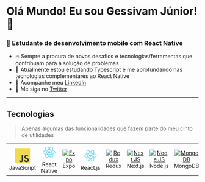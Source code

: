 # Olá Mundo! Eu sou Gessivam Júnior! 👋

### 📱 Estudante de desenvolvimento mobile com React Native
- 🔥 Sempre a procura de novos desafios e tecnologias/ferramentas que contribuam para a solução de problemas  
- 🌱 Atualmente estou estudando Typescript e me aprofundando nas tecnologias complementares ao React Native
- 💼 Acompanhe meu [LinkedIn](https://www.linkedin.com/in/gessivam-j%C3%BAnior-0a2b7b1a8/)
- 💬 Me siga no [Twitter](https://twitter.com/junio_dev)


-----



## Tecnologias
> Apenas algumas das funcionalidades que fazem parte do meu cinto de utilidades
<table align="center">
  <tr>
    <td align="center" width="80">
      <a href="#suhailkakar-tech">
        <img src="https://raw.githubusercontent.com/github/explore/80688e429a7d4ef2fca1e82350fe8e3517d3494d/topics/javascript/javascript.png" width="40" height="40" alt="JavaScript" />
      </a>
      <br>JavaScript
    </td>   
    <td align="center" width="80">
      <a href="#suhailkakar-tech">
        <img src="https://raw.githubusercontent.com/github/explore/80688e429a7d4ef2fca1e82350fe8e3517d3494d/topics/react/react.png" width="40" height="40" alt="React Native" />
      </a>
      <br>React Native
    </td>
    <td align="center" width="80">
      <a href="#suhailkakar-tech">
        <img src="https://avatars.githubusercontent.com/u/12504344?s=200&v=4 width="40" height="40" alt="Expo" />
      </a>
      <br>Expo
    </td>
    <td align="center" width="80">
      <a href="#suhailkakar-tech">
        <img src="https://raw.githubusercontent.com/github/explore/80688e429a7d4ef2fca1e82350fe8e3517d3494d/topics/react/react.png" width="40" height="40" alt="React" />
      </a>
      <br>React.js
    </td>
      <td align="center" width="80"> 
      <a href="#suhailkakar-tech" >
        <img src="https://avatars.githubusercontent.com/u/13142323?s=200&v=4" width="40" height="40" alt="Redux" />
      </a>
      <br>Redux
    </td>
    <td align="center" width="80"> 
      <a href="#suhailkakar-tech" >
        <img src="https://camo.githubusercontent.com/92ec9eb7eeab7db4f5919e3205918918c42e6772562afb4112a2909c1aaaa875/68747470733a2f2f6173736574732e76657263656c2e636f6d2f696d6167652f75706c6f61642f76313630373535343338352f7265706f7369746f726965732f6e6578742d6a732f6e6578742d6c6f676f2e706e67" width="40" height="40" alt="Next JS" />
      </a>
      <br>Next.js
    </td>                                                                                                                      
    <td align="center" width="80">
      <a href="#suhailkakar-tech">
        <img src="https://avatars.githubusercontent.com/u/9950313?s=200&v=4" width="40" height="40" alt="Node JS" />
      </a>
      <br>Node.js
    </td>
     <td align="center" width="80"> 
      <a href="#suhailkakar-tech" >
        <img src="https://avatars.githubusercontent.com/u/45120?s=200&v=4" width="40" height="40" alt="Mongo DB" />
      </a>
      <br>MongoDB
    </td>
   <td align="center" width="80">
      <a href="#suhailkakar-tech">
        <img src="https://avatars.githubusercontent.com/u/1335026?s=200&v=4" width="40" height="40" alt="Firebase" />
      </a>
      <br>Firebase
    </td>
     <td align="center" width="80">
      <a href="#suhailkakar-tech" >
        <img src="https://avatars.githubusercontent.com/u/54469796?s=200&v=4" width="40" height="40" alt="Supabase" />
      </a>
      <br>Supabase
    </td>
   <td align="center" width="80">
      <a href="#suhailkakar-tech" >
        <img src="https://avatars.githubusercontent.com/u/18133?s=200&v=4" width="40" height="40" alt="Git" />
      </a>
      <br>Git
    </td>
  </tr>                                                                                                      
</table>
